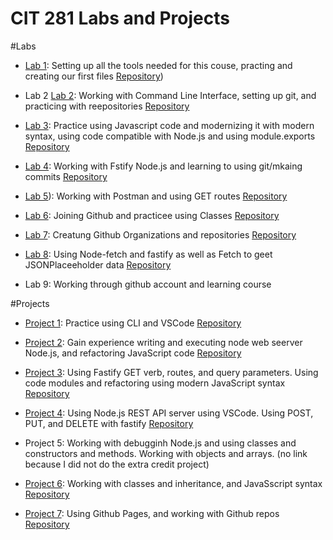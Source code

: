 # CIT 281 Labs and Projects

#Labs

+ [Lab 1](https://roseylovegb.github.io/cit281-lab1/): Setting up all the tools needed for this couse, practing and creating our first files [Repository](https://github.com/roseylovegb/cit281-lab1.git ))

+ Lab 2 [Lab 2](https://github.com/roseylovegb/cit281-lab2.git): Working with Command Line Interface, setting up git, and practicing with reepositories [Repository](https://github.com/roseylovegb/cit281-lab2.git)

+ [Lab 3](https://roseylovegb.github.io/cit281-lab3/): Practice using Javascript code and modernizing it with modern syntax, using code compatible with Node.js and using module.exports [Repository](https://github.com/roseylovegb/cit281-lab3.git)

+ [Lab 4](https://github.com/roseylovegb/cit281-lab4.git): Working with Fstify Node.js and learning to using git/mkaing commits [Repository](https://roseylovegb.github.io/cit281-lab4/)

+ [Lab 5](https://roseylovegb.github.io/cit281-lab5/)): Working with Postman and using GET routes [Repository](https://github.com/roseylovegb/cit281-lab5.git) 


+ [Lab 6](https://roseylovegb.github.io/cit281-lab6/): Joining Github and practicee using Classes [Repository](https://github.com/roseylovegb/cit281-lab6.git)

+ [Lab 7](https://roseylovegb.github.io/cit281-lab7/): Creatung Github Organizations and repositories [Repository](https://github.com/roseylovegb/cit281-lab7.git)

+ [Lab 8](https://roseylovegb.github.io/cit281-lab8/): Using Node-fetch and fastify as well as Fetch to geet JSONPlaceeholder data [Repository](https://github.com/roseylovegb/cit281-lab8.git)

+ Lab 9: Working through github account and learning course


#Projects

+ [Project 1](https://roseylovegb.github.io/cit281-p1/): Practice using CLI and VSCode [Repository](https://github.com/roseylovegb/cit281-p1.git)

+ [Project 2](https://roseylovegb.github.io/cit281-p2/): Gain experience writing and executing node web seerver Node.js, and refactoring JavaScript code [Repository](https://github.com/roseylovegb/cit281-p2.git)

+ [Project 3](https://roseylovegb.github.io/cit281-p3/): Using Fastify GET verb, routes, and query parameters. Using code modules and refactoring using modern JavaScript syntax [Repository](https://github.com/roseylovegb/cit281-p3.git)

+ [Project 4](https://roseylovegb.github.io/cit281-p4/): Using Node.js REST API server using VSCode. Using POST, PUT, and DELETE with fastify [Repository](https://github.com/roseylovegb/cit281-p4.git)

+ Project 5: Working with debugginh Node.js and using classes and constructors and methods. Working with objects and arrays. (no link because I did not do the extra credit project)

+ [Project 6](https://roseylovegb.github.io/cit281-p6/): Working with classes and inheritance, and JavaSscript syntax [Repository](https://github.com/roseylovegb/cit281-p6.git)

+ [Project 7](https://roseylovegb.github.io/cit281-p7/): Using Github Pages, and working with Github repos [Repository](https://github.com/roseylovegb/cit281-p7.git)

